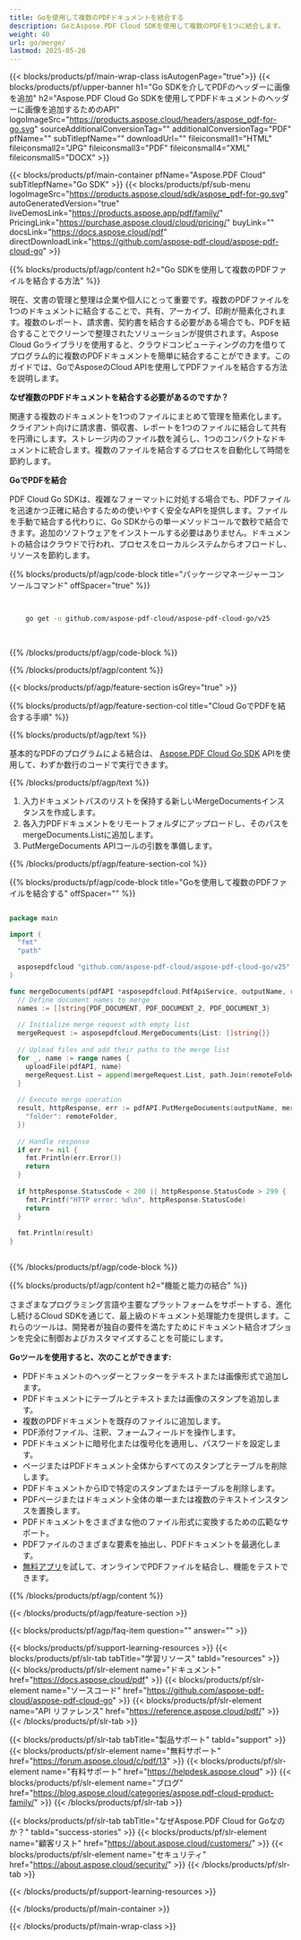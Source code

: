 ```yaml
---
title: Goを使用して複数のPDFドキュメントを結合する
description: GoとAspose.PDF Cloud SDKを使用して複数のPDFを1つに結合します。
weight: 40
url: go/merge/
lastmod: 2025-05-20
---
```


{{< blocks/products/pf/main-wrap-class isAutogenPage="true">}}
{{< blocks/products/pf/upper-banner h1="Go SDKを介してPDFのヘッダーに画像を追加" h2="Aspose.PDF Cloud Go SDKを使用してPDFドキュメントのヘッダーに画像を追加するためのAPI" logoImageSrc="https://products.aspose.cloud/headers/aspose_pdf-for-go.svg" sourceAdditionalConversionTag="" additionalConversionTag="PDF" pfName="" subTitlepfName="" downloadUrl="" fileiconsmall1="HTML" fileiconsmall2="JPG" fileiconsmall3="PDF" fileiconsmall4="XML" fileiconsmall5="DOCX" >}}

{{< blocks/products/pf/main-container pfName="Aspose.PDF Cloud" subTitlepfName="Go SDK" >}}
{{< blocks/products/pf/sub-menu logoImageSrc="https://products.aspose.cloud/sdk/aspose_pdf-for-go.svg"
autoGeneratedVersion="true"
liveDemosLink="https://products.aspose.app/pdf/family/" PricingLink="https://purchase.aspose.cloud/cloud/pricing/" buyLink="" docsLink="https://docs.aspose.cloud/pdf"  directDownloadLink="https://github.com/aspose-pdf-cloud/aspose-pdf-cloud-go" >}}

{{% blocks/products/pf/agp/content h2="Go SDKを使用して複数のPDFファイルを結合する方法" %}}

現在、文書の管理と整理は企業や個人にとって重要です。複数のPDFファイルを1つのドキュメントに結合することで、共有、アーカイブ、印刷が簡素化されます。複数のレポート、請求書、契約書を結合する必要がある場合でも、PDFを結合することでクリーンで整理されたソリューションが提供されます。Aspose Cloud Goライブラリを使用すると、クラウドコンピューティングの力を借りてプログラム的に複数のPDFドキュメントを簡単に結合することができます。このガイドでは、GoでAsposeのCloud APIを使用してPDFファイルを結合する方法を説明します。

**なぜ複数のPDFドキュメントを結合する必要があるのですか？**

関連する複数のドキュメントを1つのファイルにまとめて管理を簡素化します。クライアント向けに請求書、領収書、レポートを1つのファイルに結合して共有を円滑にします。ストレージ内のファイル数を減らし、1つのコンパクトなドキュメントに統合します。複数のファイルを結合するプロセスを自動化して時間を節約します。

**GoでPDFを結合**

PDF Cloud Go SDKは、複雑なフォーマットに対処する場合でも、PDFファイルを迅速かつ正確に結合するための使いやすく安全なAPIを提供します。ファイルを手動で結合する代わりに、Go SDKからの単一メソッドコールで数秒で結合できます。追加のソフトウェアをインストールする必要はありません。ドキュメントの結合はクラウドで行われ、プロセスをローカルシステムからオフロードし、リソースを節約します。

{{% blocks/products/pf/agp/code-block title="パッケージマネージャーコンソールコマンド" offSpacer="true" %}}

```bash

     
    go get -u github.com/aspose-pdf-cloud/aspose-pdf-cloud-go/v25
     
     

```

{{% /blocks/products/pf/agp/code-block %}}

{{% /blocks/products/pf/agp/content %}}

{{< blocks/products/pf/agp/feature-section isGrey="true" >}}

{{% blocks/products/pf/agp/feature-section-col title="Cloud GoでPDFを結合する手順" %}}

{{% blocks/products/pf/agp/text %}}

基本的なPDFのプログラムによる結合は、
[Aspose.PDF Cloud Go SDK](https://products.aspose.cloud/pdf/go/)
APIを使用して、わずか数行のコードで実行できます。

{{% /blocks/products/pf/agp/text %}}

1. 入力ドキュメントパスのリストを保持する新しいMergeDocumentsインスタンスを作成します。
1. 各入力PDFドキュメントをリモートフォルダにアップロードし、そのパスをmergeDocuments.Listに追加します。
1. PutMergeDocuments APIコールの引数を準備します。

{{% /blocks/products/pf/agp/feature-section-col %}}

{{% blocks/products/pf/agp/code-block title="Goを使用して複数のPDFファイルを結合する" offSpacer="" %}}

```go

package main

import (
  "fmt"
  "path"

  asposepdfcloud "github.com/aspose-pdf-cloud/aspose-pdf-cloud-go/v25"
)

func mergeDocuments(pdfAPI *asposepdfcloud.PdfApiService, outputName, remoteFolder string) {
  // Define document names to merge
  names := []string{PDF_DOCUMENT, PDF_DOCUMENT_2, PDF_DOCUMENT_3}
  
  // Initialize merge request with empty list
  mergeRequest := asposepdfcloud.MergeDocuments{List: []string{}}
  
  // Upload files and add their paths to the merge list
  for _, name := range names {
    uploadFile(pdfAPI, name)
    mergeRequest.List = append(mergeRequest.List, path.Join(remoteFolder, name))
  }
  
  // Execute merge operation
  result, httpResponse, err := pdfAPI.PutMergeDocuments(outputName, mergeRequest, map[string]interface{}{
    "folder": remoteFolder,
  })
  
  // Handle response
  if err != nil {
    fmt.Println(err.Error())
    return
  }
  
  if httpResponse.StatusCode < 200 || httpResponse.StatusCode > 299 {
    fmt.Printf("HTTP error: %d\n", httpResponse.StatusCode)
    return
  }
  
  fmt.Println(result)
}
  
```

{{% /blocks/products/pf/agp/code-block %}}

{{% blocks/products/pf/agp/content h2="機能と能力の結合" %}}

さまざまなプログラミング言語や主要なプラットフォームをサポートする、進化し続けるCloud SDKを通じて、最上級のドキュメント処理能力を提供します。これらのツールは、開発者が独自の要件を満たすためにドキュメント結合オプションを完全に制御およびカスタマイズすることを可能にします。

**Goツールを使用すると、次のことができます:**

+ PDFドキュメントのヘッダーとフッターをテキストまたは画像形式で追加します。
+ PDFドキュメントにテーブルとテキストまたは画像のスタンプを追加します。
+ 複数のPDFドキュメントを既存のファイルに追加します。
+ PDF添付ファイル、注釈、フォームフィールドを操作します。
+ PDFドキュメントに暗号化または復号化を適用し、パスワードを設定します。
+ ページまたはPDFドキュメント全体からすべてのスタンプとテーブルを削除します。
+ PDFドキュメントからIDで特定のスタンプまたはテーブルを削除します。
+ PDFページまたはドキュメント全体の単一または複数のテキストインスタンスを置換します。
+ PDFドキュメントをさまざまな他のファイル形式に変換するための広範なサポート。
+ PDFファイルのさまざまな要素を抽出し、PDFドキュメントを最適化します。
+ [無料アプリ](https://products.aspose.app/pdf/merger)を試して、オンラインでPDFファイルを結合し、機能をテストできます。

{{% /blocks/products/pf/agp/content %}}

{{< /blocks/products/pf/agp/feature-section >}}

{{< blocks/products/pf/agp/faq-item question="" answer="" >}}

{{< blocks/products/pf/support-learning-resources >}}
{{< blocks/products/pf/slr-tab tabTitle="学習リソース" tabId="resources" >}}
{{< blocks/products/pf/slr-element name="ドキュメント" href="https://docs.aspose.cloud/pdf" >}}
{{< blocks/products/pf/slr-element name="ソースコード" href="https://github.com/aspose-pdf-cloud/aspose-pdf-cloud-go" >}}
{{< blocks/products/pf/slr-element name="API リファレンス" href="https://reference.aspose.cloud/pdf/" >}}
{{< /blocks/products/pf/slr-tab >}}

{{< blocks/products/pf/slr-tab tabTitle="製品サポート" tabId="support" >}}
{{< blocks/products/pf/slr-element name="無料サポート" href="https://forum.aspose.cloud/c/pdf/13" >}}
{{< blocks/products/pf/slr-element name="有料サポート" href="https://helpdesk.aspose.cloud" >}}
{{< blocks/products/pf/slr-element name="ブログ" href="https://blog.aspose.cloud/categories/aspose.pdf-cloud-product-family/" >}}
{{< /blocks/products/pf/slr-tab >}}

{{< blocks/products/pf/slr-tab tabTitle="なぜAspose.PDF Cloud for Goなのか？" tabId="success-stories" >}}
{{< blocks/products/pf/slr-element name="顧客リスト" href="https://about.aspose.cloud/customers/" >}}
{{< blocks/products/pf/slr-element name="セキュリティ" href="https://about.aspose.cloud/security/" >}}
{{< /blocks/products/pf/slr-tab >}}

{{< /blocks/products/pf/support-learning-resources >}}

{{< /blocks/products/pf/main-container >}}

{{< /blocks/products/pf/main-wrap-class >}}



